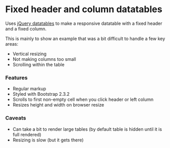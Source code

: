 # Fixed header and column datatables

Uses [jQuery datatables](https://datatables.net/) to make a responsive datatable with a fixed header and a fixed column.

This is mainly to show an example that was a bit difficult to handle a few key areas:
- Vertical resizing
- Not making columns too small
- Scrolling within the table

### Features
- Regular markup
- Styled with Bootstrap 2.3.2
- Scrolls to first non-empty cell when you click header or left column
- Resizes height and width on browser resize

### Caveats
- Can take a bit to render large tables (by default table is hidden until it is full rendered)
- Resizing is slow (but it gets there)